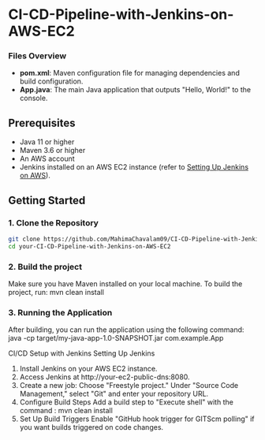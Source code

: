 # CI-CD-Pipeline-with-Jenkins-on-AWS-EC2


### Files Overview

- **pom.xml**: Maven configuration file for managing dependencies and build configuration.
- **App.java**: The main Java application that outputs "Hello, World!" to the console.

## Prerequisites

- Java 11 or higher
- Maven 3.6 or higher
- An AWS account
- Jenkins installed on an AWS EC2 instance (refer to [Setting Up Jenkins on AWS](https://www.jenkins.io/doc/book/installing/#installing-jenkins)).

## Getting Started

### 1. Clone the Repository

```bash
git clone https://github.com/MahimaChavalam09/CI-CD-Pipeline-with-Jenkins-on-AWS-EC2.git
cd your-CI-CD-Pipeline-with-Jenkins-on-AWS-EC2
``` 
### 2. Build the project
Make sure you have Maven installed on your local machine. To build the project, run:
mvn clean install

### 3. Running the Application
After building, you can run the application using the following command:
java -cp target/my-java-app-1.0-SNAPSHOT.jar com.example.App

CI/CD Setup with Jenkins
Setting Up Jenkins
1. Install Jenkins on your AWS EC2 instance.
2. Access Jenkins at http://your-ec2-public-dns:8080.
3. Create a new job:
Choose "Freestyle project."
Under "Source Code Management," select "Git" and enter your repository URL.
4. Configure Build Steps
Add a build step to "Execute shell" with the command :
mvn clean install
5. Set Up Build Triggers
Enable "GitHub hook trigger for GITScm polling" if you want builds triggered on code changes.

